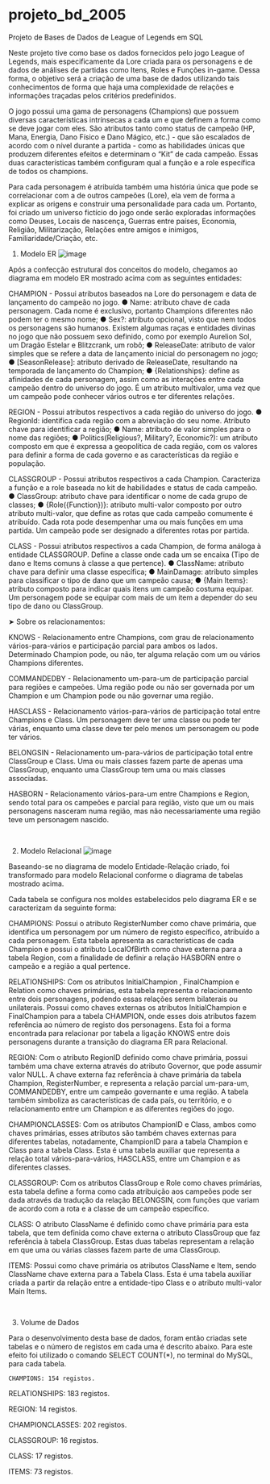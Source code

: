 # projeto_bd_2005
Projeto de Bases de Dados de League of Legends em SQL


Neste projeto tive como base os dados fornecidos pelo jogo League of Legends, mais especificamente da Lore criada para os personagens e de dados de análises de partidas como Itens, Roles e Funções in-game. Dessa forma, o objetivo será a criação de uma base de dados utilizando tais conhecimentos de forma que haja uma complexidade de relações e informações traçadas pelos critérios predefinidos.

O jogo possui uma gama de personagens (Champions) que possuem diversas características intrínsecas a cada um e que definem a forma como se deve jogar com eles. São atributos tanto como status de campeão (HP, Mana, Energia, Dano Físico e Dano Mágico, etc.) - que são escalados de acordo com o nível durante a partida - como as habilidades únicas que produzem diferentes efeitos e determinam o “Kit” de cada campeão. Essas duas características também configuram qual a função e a role específica de todos os champions.

Para cada personagem é atribuída também uma história única que pode se correlacionar com a de outros campeões (Lore), ela vem de forma a explicar as origens e construir uma personalidade para cada um. Portanto, foi criado um universo fictício do jogo onde serão exploradas informações como Deuses, Locais de nascença, Guerras entre países, Economia, Religião, Militarização, Relações entre amigos e inimigos, Familiaridade/Criação, etc.

1.	Modelo ER
![image](https://github.com/HiImFLUSH/projeto_bd_2005/assets/92924024/e7cd0de1-c7c9-4b94-bdfb-e0d03c614221)

 
Após a confecção estrutural dos conceitos do modelo, chegamos ao diagrama em modelo ER mostrado acima com as seguintes entidades:


CHAMPION - Possui atributos baseados na Lore do personagem e data de lançamento do campeão no jogo.
●	Name: atributo chave de cada personagem. Cada nome é exclusivo, portanto Champions diferentes não podem ter o mesmo nome;
●	Sex?: atributo opcional, visto que nem todos os personagens são humanos. Existem algumas raças e entidades divinas no jogo que não possuem sexo definido, como por exemplo Aurelion Sol, um Dragão Estelar e Blitzcrank, um robô;
●	ReleaseDate: atributo de valor simples que se refere a data de lançamento inicial do personagem no jogo;
●	[SeasonRelease]: atributo derivado de ReleaseDate, resultando na temporada de lançamento do Champion;
●	{Relationships}: define as afinidades de cada personagem, assim como as interações entre cada campeão dentro do universo do jogo. É um atributo multivalor, uma vez que um campeão pode conhecer vários outros e ter diferentes relações.

REGION - Possui atributos respectivos a cada região do universo do jogo.
●	RegionId: identifica cada região com a abreviação do seu nome. Atributo chave para identificar a região;
●	Name: atributo de valor simples para o nome das regiões;
●	Politics(Religious?, Military?, Economic?): um atributo composto em que é expressa a geopolítica de cada região, com os valores para definir a forma de cada governo e as características da região e população.

CLASSGROUP - Possui atributos respectivos a cada Champion. Caracteriza a função e a role baseada no kit de habilidades e status de cada campeão.
●	ClassGroup: atributo chave para identificar o nome de cada grupo de classes;
●	{Role({Function})}: atributo multi-valor composto por outro atributo multi-valor, que define as rotas que cada campeão comumente é atribuído. Cada rota pode desempenhar uma ou mais funções em uma partida. Um campeão pode ser designado a diferentes rotas por partida.

 
CLASS - Possui atributos respectivos a cada Champion, de forma análoga à entidade CLASSGROUP. Define a classe onde cada um se encaixa (Tipo de dano e Items comuns à classe a que pertence).
●	ClassName: atributo chave para definir uma classe específica;
●	MainDamage: atributo simples para classificar o tipo de dano que um campeão causa;
●	{Main Items}: atributo composto para indicar quais itens um campeão costuma equipar. Um personagem pode se equipar com mais de um item a depender do seu tipo de dano ou ClassGroup.


➤ Sobre os relacionamentos:

KNOWS - Relacionamento entre Champions, com grau de relacionamento vários-para-vários e participação parcial para ambos os lados. Determinado Champion pode, ou não, ter alguma relação com um ou vários Champions diferentes.

COMMANDEDBY - Relacionamento um-para-um de participação parcial para regiões e campeões. Uma região pode ou não ser governada por um Champion e um Champion pode ou não governar uma região.

HASCLASS - Relacionamento vários-para-vários de participação total entre Champions e Class. Um personagem deve ter uma classe ou pode ter várias, enquanto uma classe deve ter pelo menos um personagem ou pode ter vários.

BELONGSIN - Relacionamento um-para-vários de participação total entre ClassGroup e Class. Uma ou mais classes fazem parte de apenas uma ClassGroup, enquanto uma ClassGroup tem uma ou mais classes associadas.

HASBORN - Relacionamento vários-para-um entre Champions e Region, sendo total para os campeões e parcial para região, visto que um ou mais personagens nasceram numa região, mas não necessariamente uma região teve um personagem nascido.

 

2.	Modelo Relacional
 ![image](https://github.com/HiImFLUSH/projeto_bd_2005/assets/92924024/fcb980e1-cffc-4a43-bf8e-332bdce9fa12)


Baseando-se no diagrama de modelo Entidade-Relação criado, foi transformado para modelo Relacional conforme o diagrama de tabelas mostrado acima.

Cada tabela se configura nos moldes estabelecidos pelo diagrama ER e se caracterizam da seguinte forma:

CHAMPIONS: Possui o atributo RegisterNumber como chave primária, que identifica um personagem por um número de registo específico, atribuído a cada personagem. Esta tabela apresenta as características de cada Champion e possui o atributo LocalOfBirth como chave externa para a tabela Region, com a finalidade de definir a relação HASBORN entre o campeão e a região a qual pertence.

 
RELATIONSHIPS: Com os atributos InitialChampion , FinalChampion e Relation como chaves primárias, esta tabela representa o relacionamento entre dois personagens, podendo essas relações serem bilaterais ou unilaterais. Possui como chaves externas os atributos InitialChampion e FinalChampion para a tabela CHAMPION, onde esses dois atributos fazem referência ao número de registo dos personagens. Esta foi a forma encontrada para relacionar por tabela a ligação KNOWS entre dois personagens durante a transição do diagrama ER para Relacional.

REGION: Com o atributo RegionID definido como chave primária, possui também uma chave externa através do atributo Governor, que pode assumir valor NULL. A chave externa faz referência à chave primária da tabela Champion, RegisterNumber, e representa a relação parcial um-para-um, COMMANDEDBY, entre um campeão governante e uma região. A tabela também simboliza as características de cada país, ou território, e o relacionamento entre um Champion e as diferentes regiões do jogo.

CHAMPIONCLASSES: Com os atributos ChampionID e Class, ambos como chaves primárias, esses atributos são também chaves externas para diferentes tabelas, notadamente, ChampionID para a tabela Champion e Class para a tabela Class. Esta é uma tabela auxiliar que representa a relação total vários-para-vários, HASCLASS, entre um Champion e as diferentes classes.

CLASSGROUP: Com os atributos ClassGroup e Role como chaves primárias, esta tabela define a forma como cada atribuição aos campeões pode ser dada através da tradução da relação BELONGSIN, com funções que variam de acordo com a rota e a classe de um campeão específico.

CLASS: O atributo ClassName é definido como chave primária para esta tabela, que tem definida como chave externa o atributo ClassGroup que faz referência à tabela ClassGroup. Estas duas tabelas representam a relação em que uma ou várias classes fazem parte de uma ClassGroup.

ITEMS: Possui como chave primária os atributos ClassName e Item, sendo ClassName chave externa para a Tabela Class. Esta é uma tabela auxiliar criada a partir da relação entre a entidade-tipo Class e o atributo multi-valor Main Items.
	
 

3.	 Volume de Dados

Para o desenvolvimento desta base de dados, foram então criadas sete tabelas e o número de registos em cada uma é descrito abaixo. Para este efeito foi utilizado o comando SELECT COUNT(*), no terminal do MySQL, para cada tabela.

	CHAMPIONS: 154 registos.

RELATIONSHIPS: 183 registos.

REGION: 14 registos.

CHAMPIONCLASSES: 202 registos.

CLASSGROUP: 16 registos.

CLASS: 17 registos.

ITEMS: 73 registos.
